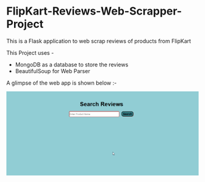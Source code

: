# FlipKart-Reviews-Web-Scrapper-Project

This is a Flask application to web scrap reviews of products from FlipKart

This Project uses -
  - MongoDB as a database to store the reviews
  - BeautifulSoup for Web Parser

A glimpse of the web app is shown below :-

![](images/WebScrapperScreenRecord.gif)

